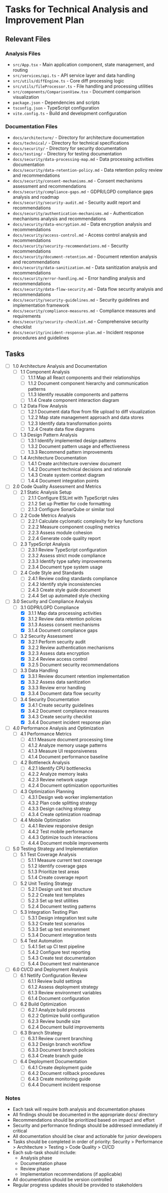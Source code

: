 # Tasks for Technical Analysis and Improvement Plan

## Relevant Files

### Analysis Files
- `src/App.tsx` - Main application component, state management, and routing
- `src/services/api.ts` - API service layer and data handling
- `src/utils/diffEngine.ts` - Core diff processing logic
- `src/utils/fileProcessor.ts` - File handling and processing utilities
- `src/components/ComparisonView.tsx` - Document comparison visualization
- `package.json` - Dependencies and scripts
- `tsconfig.json` - TypeScript configuration
- `vite.config.ts` - Build and development configuration

### Documentation Files
- `docs/architecture/` - Directory for architecture documentation
- `docs/technical/` - Directory for technical specifications
- `docs/security/` - Directory for security documentation
- `docs/testing/` - Directory for testing documentation
- `docs/security/data-processing-map.md` - Data processing activities documentation
- `docs/security/data-retention-policy.md` - Data retention policy review and recommendations
- `docs/security/consent-mechanisms.md` - Consent mechanisms assessment and recommendations
- `docs/security/compliance-gaps.md` - GDPR/LGPD compliance gaps analysis and roadmap
- `docs/security/security-audit.md` - Security audit report and recommendations
- `docs/security/authentication-mechanisms.md` - Authentication mechanisms analysis and recommendations
- `docs/security/data-encryption.md` - Data encryption analysis and recommendations
- `docs/security/access-control.md` - Access control analysis and recommendations
- `docs/security/security-recommendations.md` - Security recommendations
- `docs/security/document-retention.md` - Document retention analysis and recommendations
- `docs/security/data-sanitization.md` - Data sanitization analysis and recommendations
- `docs/security/error-handling.md` - Error handling analysis and recommendations
- `docs/security/data-flow-security.md` - Data flow security analysis and recommendations
- `docs/security/security-guidelines.md` - Security guidelines and implementation framework
- `docs/security/compliance-measures.md` - Compliance measures and requirements
- `docs/security/security-checklist.md` - Comprehensive security checklist
- `docs/security/incident-response-plan.md` - Incident response procedures and guidelines

## Tasks

- [ ] 1.0 Architecture Analysis and Documentation
  - [ ] 1.1 Component Analysis
    - [ ] 1.1.1 Map all React components and their relationships
    - [ ] 1.1.2 Document component hierarchy and communication patterns
    - [ ] 1.1.3 Identify reusable components and patterns
    - [ ] 1.1.4 Create component interaction diagram
  - [ ] 1.2 Data Flow Analysis
    - [ ] 1.2.1 Document data flow from file upload to diff visualization
    - [ ] 1.2.2 Map state management approach and data stores
    - [ ] 1.2.3 Identify data transformation points
    - [ ] 1.2.4 Create data flow diagrams
  - [ ] 1.3 Design Pattern Analysis
    - [ ] 1.3.1 Identify implemented design patterns
    - [ ] 1.3.2 Document pattern usage and effectiveness
    - [ ] 1.3.3 Recommend pattern improvements
  - [ ] 1.4 Architecture Documentation
    - [ ] 1.4.1 Create architecture overview document
    - [ ] 1.4.2 Document technical decisions and rationale
    - [ ] 1.4.3 Create system context diagram
    - [ ] 1.4.4 Document integration points

- [ ] 2.0 Code Quality Assessment and Metrics
  - [ ] 2.1 Static Analysis Setup
    - [ ] 2.1.1 Configure ESLint with TypeScript rules
    - [ ] 2.1.2 Set up Prettier for code formatting
    - [ ] 2.1.3 Configure SonarQube or similar tool
  - [ ] 2.2 Code Metrics Analysis
    - [ ] 2.2.1 Calculate cyclomatic complexity for key functions
    - [ ] 2.2.2 Measure component coupling metrics
    - [ ] 2.2.3 Assess module cohesion
    - [ ] 2.2.4 Generate code quality report
  - [ ] 2.3 TypeScript Analysis
    - [ ] 2.3.1 Review TypeScript configuration
    - [ ] 2.3.2 Assess strict mode compliance
    - [ ] 2.3.3 Identify type safety improvements
    - [ ] 2.3.4 Document type system usage
  - [ ] 2.4 Code Style and Standards
    - [ ] 2.4.1 Review coding standards compliance
    - [ ] 2.4.2 Identify style inconsistencies
    - [ ] 2.4.3 Create style guide document
    - [ ] 2.4.4 Set up automated style checking

- [ ] 3.0 Security and Compliance Analysis
  - [ ] 3.1 GDPR/LGPD Compliance
    - [x] 3.1.1 Map data processing activities
    - [x] 3.1.2 Review data retention policies
    - [x] 3.1.3 Assess consent mechanisms
    - [x] 3.1.4 Document compliance gaps
  - [ ] 3.2 Security Assessment
    - [x] 3.2.1 Perform security audit
    - [x] 3.2.2 Review authentication mechanisms
    - [x] 3.2.3 Assess data encryption
    - [x] 3.2.4 Review access control
    - [x] 3.2.5 Document security recommendations
  - [ ] 3.3 Data Handling
    - [x] 3.3.1 Review document retention implementation
    - [x] 3.3.2 Assess data sanitization
    - [x] 3.3.3 Review error handling
    - [x] 3.3.4 Document data flow security
  - [ ] 3.4 Security Documentation
    - [x] 3.4.1 Create security guidelines
    - [x] 3.4.2 Document compliance measures
    - [x] 3.4.3 Create security checklist
    - [x] 3.4.4 Document incident response plan

- [ ] 4.0 Performance Analysis and Optimization
  - [ ] 4.1 Performance Metrics
    - [ ] 4.1.1 Measure document processing time
    - [ ] 4.1.2 Analyze memory usage patterns
    - [ ] 4.1.3 Measure UI responsiveness
    - [ ] 4.1.4 Document performance baseline
  - [ ] 4.2 Bottleneck Analysis
    - [ ] 4.2.1 Identify CPU bottlenecks
    - [ ] 4.2.2 Analyze memory leaks
    - [ ] 4.2.3 Review network usage
    - [ ] 4.2.4 Document optimization opportunities
  - [ ] 4.3 Optimization Planning
    - [ ] 4.3.1 Design web worker implementation
    - [ ] 4.3.2 Plan code splitting strategy
    - [ ] 4.3.3 Design caching strategy
    - [ ] 4.3.4 Create optimization roadmap
  - [ ] 4.4 Mobile Optimization
    - [ ] 4.4.1 Review responsive design
    - [ ] 4.4.2 Test mobile performance
    - [ ] 4.4.3 Optimize touch interactions
    - [ ] 4.4.4 Document mobile improvements

- [ ] 5.0 Testing Strategy and Implementation
  - [ ] 5.1 Test Coverage Analysis
    - [ ] 5.1.1 Measure current test coverage
    - [ ] 5.1.2 Identify coverage gaps
    - [ ] 5.1.3 Prioritize test areas
    - [ ] 5.1.4 Create coverage report
  - [ ] 5.2 Unit Testing Strategy
    - [ ] 5.2.1 Design unit test structure
    - [ ] 5.2.2 Create test templates
    - [ ] 5.2.3 Set up test utilities
    - [ ] 5.2.4 Document testing patterns
  - [ ] 5.3 Integration Testing Plan
    - [ ] 5.3.1 Design integration test suite
    - [ ] 5.3.2 Create test scenarios
    - [ ] 5.3.3 Set up test environment
    - [ ] 5.3.4 Document integration tests
  - [ ] 5.4 Test Automation
    - [ ] 5.4.1 Set up CI test pipeline
    - [ ] 5.4.2 Configure test reporting
    - [ ] 5.4.3 Create test documentation
    - [ ] 5.4.4 Document test maintenance

- [ ] 6.0 CI/CD and Deployment Analysis
  - [ ] 6.1 Netlify Configuration Review
    - [ ] 6.1.1 Review build settings
    - [ ] 6.1.2 Assess deployment strategy
    - [ ] 6.1.3 Review environment variables
    - [ ] 6.1.4 Document configuration
  - [ ] 6.2 Build Optimization
    - [ ] 6.2.1 Analyze build process
    - [ ] 6.2.2 Optimize build configuration
    - [ ] 6.2.3 Review bundle size
    - [ ] 6.2.4 Document build improvements
  - [ ] 6.3 Branch Strategy
    - [ ] 6.3.1 Review current branching
    - [ ] 6.3.2 Design branch workflow
    - [ ] 6.3.3 Document branch policies
    - [ ] 6.3.4 Create branch guide
  - [ ] 6.4 Deployment Documentation
    - [ ] 6.4.1 Create deployment guide
    - [ ] 6.4.2 Document rollback procedures
    - [ ] 6.4.3 Create monitoring guide
    - [ ] 6.4.4 Document incident response

### Notes
- Each task will require both analysis and documentation phases
- All findings should be documented in the appropriate docs/ directory
- Recommendations should be prioritized based on impact and effort
- Security and performance findings should be addressed immediately if critical
- All documentation should be clear and actionable for junior developers
- Tasks should be completed in order of priority: Security > Performance > Architecture > Testing > Code Quality > CI/CD
- Each sub-task should include:
  - Analysis phase
  - Documentation phase
  - Review phase
  - Implementation recommendations (if applicable)
- All documentation should be version controlled
- Regular progress updates should be provided to stakeholders 